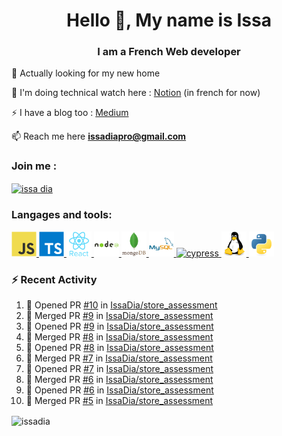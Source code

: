 <h1 align="center">Hello 👋, My name is Issa</h1>
<h3 align="center">I am a French Web developer</h3>


🔭 Actually looking for my new home


📝 I'm doing technical watch here :  [Notion](https://www.notion.so/Veille-Techno-Issa-2572f315bd9348c3a13dcb8b8c3cdb0d) (in french for now)

⚡ I have a blog too : [Medium](https://medium.com/@issadia)

📫 Reach me here **issadiapro@gmail.com**

<h3 align="left">Join me :</h3>
<p align="left">
<a href="https://linkedin.com/in/issa-dia-dev/" target="blank"><img align="center" src="https://raw.githubusercontent.com/rahuldkjain/github-profile-readme-generator/master/src/images/icons/Social/linked-in-alt.svg" alt="issa dia" height="30" width="40" /></a>
</p>

<h3 align="left">Langages and tools:</h3>
<p align="left"> 
  <a href="https://developer.mozilla.org/en-US/docs/Web/JavaScript" target="_blank"> <img src="https://raw.githubusercontent.com/devicons/devicon/master/icons/javascript/javascript-original.svg" alt="javascript" width="40" height="40"/> </a>
  <a href="https://www.typescriptlang.org/" target="_blank"> <img src="https://raw.githubusercontent.com/devicons/devicon/master/icons/typescript/typescript-original.svg" alt="typescript" width="40" height="40"/> </a>
  <a href="https://reactjs.org/" target="_blank"> <img src="https://raw.githubusercontent.com/devicons/devicon/master/icons/react/react-original-wordmark.svg" alt="react" width="40" height="40"/> </a>
  <a href="https://nodejs.org" target="_blank"> <img src="https://raw.githubusercontent.com/devicons/devicon/master/icons/nodejs/nodejs-original-wordmark.svg" alt="nodejs" width="40" height="40"/> </a>
   <a href="https://www.mongodb.com/" target="_blank"> <img src="https://raw.githubusercontent.com/devicons/devicon/master/icons/mongodb/mongodb-original-wordmark.svg" alt="mongodb" width="40" height="40"/> </a>
  <a href="https://www.mysql.com/" target="_blank"> <img src="https://raw.githubusercontent.com/devicons/devicon/master/icons/mysql/mysql-original-wordmark.svg" alt="mysql" width="40" height="40"/> </a>
  <a href="https://www.cypress.io" target="_blank"> <img src="https://raw.githubusercontent.com/simple-icons/simple-icons/6e46ec1fc23b60c8fd0d2f2ff46db82e16dbd75f/icons/cypress.svg" alt="cypress" width="40" height="40"/> </a>
  <a href="https://www.linux.org/" target="_blank"> <img src="https://raw.githubusercontent.com/devicons/devicon/master/icons/linux/linux-original.svg" alt="linux" width="40" height="40"/> </a> 
    <a href="https://www.python.org" target="_blank"> <img src="https://raw.githubusercontent.com/devicons/devicon/master/icons/python/python-original.svg" alt="python" width="40" height="40"/> </a>
</p>

### :zap: Recent Activity

<!--START_SECTION:activity-->
1. 💪 Opened PR [#10](https://github.com/IssaDia/store_assessment/pull/10) in [IssaDia/store_assessment](https://github.com/IssaDia/store_assessment)
2. 🎉 Merged PR [#9](https://github.com/IssaDia/store_assessment/pull/9) in [IssaDia/store_assessment](https://github.com/IssaDia/store_assessment)
3. 💪 Opened PR [#9](https://github.com/IssaDia/store_assessment/pull/9) in [IssaDia/store_assessment](https://github.com/IssaDia/store_assessment)
4. 🎉 Merged PR [#8](https://github.com/IssaDia/store_assessment/pull/8) in [IssaDia/store_assessment](https://github.com/IssaDia/store_assessment)
5. 💪 Opened PR [#8](https://github.com/IssaDia/store_assessment/pull/8) in [IssaDia/store_assessment](https://github.com/IssaDia/store_assessment)
6. 🎉 Merged PR [#7](https://github.com/IssaDia/store_assessment/pull/7) in [IssaDia/store_assessment](https://github.com/IssaDia/store_assessment)
7. 💪 Opened PR [#7](https://github.com/IssaDia/store_assessment/pull/7) in [IssaDia/store_assessment](https://github.com/IssaDia/store_assessment)
8. 🎉 Merged PR [#6](https://github.com/IssaDia/store_assessment/pull/6) in [IssaDia/store_assessment](https://github.com/IssaDia/store_assessment)
9. 💪 Opened PR [#6](https://github.com/IssaDia/store_assessment/pull/6) in [IssaDia/store_assessment](https://github.com/IssaDia/store_assessment)
10. 🎉 Merged PR [#5](https://github.com/IssaDia/store_assessment/pull/5) in [IssaDia/store_assessment](https://github.com/IssaDia/store_assessment)
<!--END_SECTION:activity-->

<p><img align="center" src="https://github-readme-streak-stats.herokuapp.com/?user=issadia&" alt="issadia" /></p>

